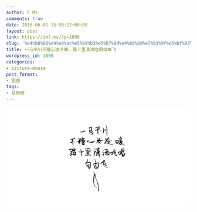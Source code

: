 ```yaml
---
author: F_Ms
comments: true
date: 2016-06-01 15:50:12+00:00
layout: post
link: https://imf.ms/?p=1096
slug: '%e4%b8%80%e9%a9%ac%e5%b9%b3%e5%b7%9d%e4%b8%8d%e7%b3%9f%e5%bf%83%e6%b1%9d%e5%86%b7%e6%9a%96%ef%bc%8c%e8%b8%8f%e5%8d%81%e9%87%8c%e6%bd%87%e6%b4%92%e5%90%83%e5%96%9d%e8%87%aa%e7%94%b1%e9%a3%9e'
title: 一马平川不糟心汝冷暖，踏十里潇洒吃喝自由飞
wordpress_id: 1096
categories:
- picture-mouse
post_format:
- 图像
tags:
- 鼠标画
---
```


![一马平川不糟心汝冷暖，踏十里潇洒吃喝自由飞_20160601](/img/post/wp/2016/06/一马平川不糟心汝冷暖，踏十里潇洒吃喝自由飞_20160601.png)
